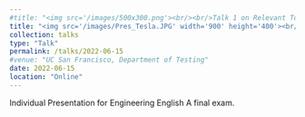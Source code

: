 ```yaml
---
#title: "<img src='/images/500x300.png'><br/><br/>Talk 1 on Relevant Topic in Your Field"
title: "<img src='/images/Pres_Tesla.JPG' width='900' height='400'><br/><br/>Solar Roof (Global Goal #7, #11)"
collection: talks
type: "Talk"
permalink: /talks/2022-06-15
#venue: "UC San Francisco, Department of Testing"
date: 2022-06-15
location: "Online"
---
```


Individual Presentation for Engineering English A final exam. 
